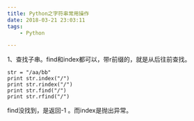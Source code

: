 ```yaml
---
title: Python之字符串常用操作
date: 2018-03-21 23:03:11
tags:
	- Python

---
```




1、查找子串。find和index都可以，带r前缀的，就是从后往前查找。

```
str = "/aa/bb"
print str.index("/")
print str.rindex("/")
print str.find("/")
print str.rfind("/")
```

find没找到，是返回-1 。而index是抛出异常。

